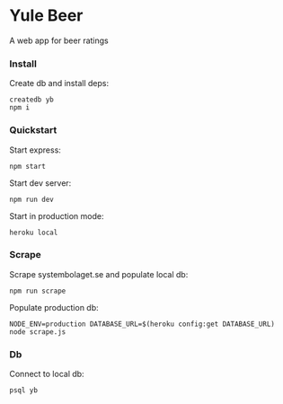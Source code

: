 # Yule Beer

A web app for beer ratings

### Install

Create db and install deps:
```
createdb yb
npm i
```

### Quickstart

Start express:
```
npm start
```

Start dev server:
```
npm run dev
```

Start in production mode:
```
heroku local
```

### Scrape

Scrape systembolaget.se and populate local db:
```
npm run scrape
```

Populate production db:
```
NODE_ENV=production DATABASE_URL=$(heroku config:get DATABASE_URL) node scrape.js
```

### Db

Connect to local db:
```
psql yb
```
